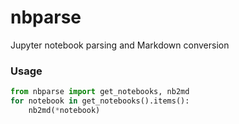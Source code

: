 # nbparse
Jupyter notebook parsing and Markdown conversion

### Usage

```python
from nbparse import get_notebooks, nb2md
for notebook in get_notebooks().items():
    nb2md(*notebook)
```
